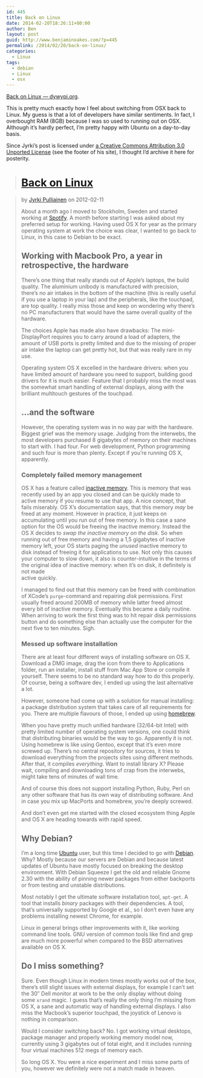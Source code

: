 ```yaml
---
id: 445
title: Back on Linux
date: 2014-02-20T18:26:11+00:00
author: Ben
layout: post
guid: http://www.benjaminoakes.com/?p=445
permalink: /2014/02/20/back-on-linux/
categories:
  - Linux
tags:
  - debian
  - Linux
  - osx
---
```

[Back on Linux — dywypi.org](http://dywypi.org/2012/02/back-on-linux.html).

This is pretty much exactly how I feel about switching from OSX back to Linux. My guess is that a lot of developers have similar sentiments. In fact, I overbought RAM (8GB) because I was so used to running out on OSX. Although it&#8217;s hardly perfect, I&#8217;m pretty happy with Ubuntu on a day-to-day basis. 

Since Jyrki&#8217;s post is licensed under [a Creative Commons Attribution 3.0 Unported License](http://creativecommons.org/licenses/by/3.0/) (see the footer of his site), I thought I&#8217;d archive it here for posterity. 

> # [Back on Linux](/2012/02/back-on-linux.html)
    
> 
> 
> <div class="head info">
>   by <a href="/about/">Jyrki Pulliainen</a> on 2012-02-11
> </div>
> 
> <div class="cf content">
>   <p>
>     About a month ago I moved to Stockholm, Sweden and started working at <a href="http://spotify.com">Spotify</a>. A month before starting I was asked about my preferred setup for working. Having used OS X for year as the primary operating system at work the choice was clear, I wanted to go back to Linux, in this case to Debian to be exact.
>   </p>
>   
>   <h2>
>     Working with Macbook Pro, a year in retrospective, the hardware
>   </h2>
>   
>   <p>
>     There&#8217;s one thing that really stands out of Apple&#8217;s laptops, the build quality. The aluminium unibody is manufactured with precision, there&#8217;s no air intakes in the bottom of the machine (this is really useful if you use a laptop in your lap) and the peripherals, like the touchpad, are top quality. I really miss those and keep on wondering why there&#8217;s no PC manufacturers that would have the same overall quality of the hardware.
>   </p>
>   
>   <p>
>     The choices Apple has made also have drawbacks: The mini-DisplayPort requires you to carry around a load of adapters, the amount of USB ports is pretty limited and due to the missing of proper air intake the laptop can get pretty hot, but that was really rare in my use.
>   </p>
>   
>   <p>
>     Operating system OS X excelled in the hardware drivers: when you have limited amount of hardware you need to support, building good drivers for it is much easier. Feature that I probably miss the most was the somewhat smart handling of external displays, along with the brilliant multitouch gestures of the touchpad.
>   </p>
>   
>   <h2>
>     ...and the software
>   </h2>
>   
>   <p>
>     However, the operating system was in no way par with the hardware. Biggest grief was the memory usage. Judging from the interwebs, the most developers purchased 8 gigabytes of memory on their machines to start with. I had four. For web development, Python programming and such four is more than plenty. Except if you&#8217;re running OS X, apparently.
>   </p>
>   
>   <h3>
>     Completely failed memory management
>   </h3>
>   
>   <p>
>     OS X has a feature called <a href="http://support.apple.com/kb/HT1342">inactive memory</a>. This is memory that was recently used by an app you closed and can be quickly made to active memory if you resume to use that app. A nice concept, that fails miserably. OS X&#8217;s documentation says, that this memory <em>may</em> be freed at any moment. However in practice, it just keeps on<br /> accumulating until you run out of free memory. In this case a sane option for the OS would be freeing the inactive memory. Instead the OS X decides to <em>swap the inactive memory on the disk</em>. So when running out of free memory and having a 1,5 gigabytes of inactive memory left, your OS starts paging the <em>unused</em> inactive memory to disk instead of freeing it for applications to use. Not only this causes your computer to slow down, it also is counter-intuitive in the terms of the original idea of inactive memory: when it&#8217;s on disk, it definitely is not made<br /> active quickly.
>   </p>
>   
>   <p>
>     I managed to find out that this memory can be freed with combination of XCode&#8217;s <code>purge</code>-command and repairing <em>disk</em> permissions. First usually freed around 200MB of memory while latter freed almost every bit of inactive memory. Eventually this became a daily routine. When arriving to work the first thing was to hit repair disk permissions button and do something else than actually use the computer for the next five to ten minutes. Sigh.
>   </p>
>   
>   <h3>
>     Messed up software installation
>   </h3>
>   
>   <p>
>     There are at least four different ways of installing software on OS X. Download a DMG image, drag the icon from there to Applications folder, run an installer, install stuff from Mac App Store or compile it yourself. There seems to be no standard way how to do this properly. Of course, being a software dev, I ended up using the last alternative a lot.
>   </p>
>   
>   <p>
>     However, someone had come up with a solution for manual installing: a package distribution system that takes care of all requirements for you. There are multiple flavours of those, I ended up using <a href="http://mxcl.github.com/homebrew/">homebrew</a>.
>   </p>
>   
>   <p>
>     When you have pretty much unified hardware (32/64-bit Intel) with pretty limited number of operating system versions, one could think that distributing binaries would be the way to go. Apparently it is not. Using homebrew is like using Gentoo, except that it&#8217;s even more<br /> screwed up. There&#8217;s no central repository for sources, it tries to download everything from the projects sites using different methods. After that, it compiles <em>everything</em>. Want to install library X? Please wait, compiling and downloading tons of crap from the interwebs, might take tens of minutes of wall time.
>   </p>
>   
>   <p>
>     And of course this does not support installing Python, Ruby, Perl on any other software that has its own way of distributing software. And in case you mix up MacPorts and homebrew, you&#8217;re deeply screwed.
>   </p>
>   
>   <p>
>     And don&#8217;t even get me started with the closed ecosystem thing Apple and OS X are heading towards with rapid speed.
>   </p>
>   
>   <h2>
>     Why Debian?
>   </h2>
>   
>   <p>
>     I&#8217;m a long time <a href="http://ubuntu.com">Ubuntu</a> user, but this time I decided to go with <a href="http://debian.org">Debian</a>. Why? Mostly because our servers are Debian and because latest updates of Ubuntu have mostly focused on breaking the desktop environment. With Debian Squeeze I get the old and reliable Gnome 2.30 with the ability of pinning newer packages from either backports or from testing and unstable distributions.
>   </p>
>   
>   <p>
>     Most notably I get the ultimate software installation tool, <code>apt-get</code>. A tool that installs <em>binary</em> packages with their dependencies. A tool, that&#8217;s universally supported by Google et al., so I don&#8217;t even have any problems installing newest Chrome, for example.
>   </p>
>   
>   <p>
>     Linux in general brings other improvements with it, like working command line tools. GNU version of common tools like find and grep are much more powerful when compared to the BSD alternatives available on OS X.
>   </p>
>   
>   <h2>
>     Do I miss something?
>   </h2>
>   
>   <p>
>     Sure. Even though Linux in modern times mostly works out of the box, there&#8217;s still slight issues with external displays, for example I can&#8217;t set the 30&#8243; Dell monitor at work to be the only display without doing some <code>xrand</code> magic. I guess that&#8217;s really the only thing I&#8217;m missing from OS X, a sane and automatic way of handling external displays. I also miss the Macbook&#8217;s superior touchpad, the joystick of Lenovo is nothing in comparison.
>   </p>
>   
>   <p>
>     Would I consider switching back? No. I got working virtual desktops, package manager and properly working memory model now, currently using 3 gigabytes out of total eight, and it includes running four virtual machines 512 megs of memory each.
>   </p>
>   
>   <p>
>     So long OS X. You were a nice experiment and I miss some parts of you, however we definitely were not a match made in heaven.
>   </p></p>
> </div>